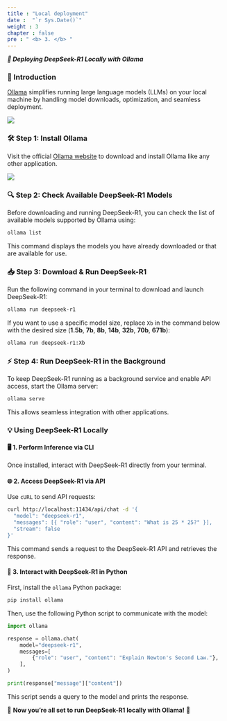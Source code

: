 ```yaml
---
title : "Local deployment"
date :  "`r Sys.Date()`" 
weight : 3
chapter : false
pre : " <b> 3. </b> "
---
```


**_🚀 Deploying DeepSeek-R1 Locally with Ollama_**

### 🌟 Introduction
[Ollama](https://ollama.ai) simplifies running large language models (LLMs) on your local machine by handling model downloads, optimization, and seamless deployment.

![](https://media2.dev.to/dynamic/image/width=800%2Cheight=%2Cfit=scale-down%2Cgravity=auto%2Cformat=auto/https%3A%2F%2Fdev-to-uploads.s3.amazonaws.com%2Fuploads%2Farticles%2Fzs14jj69iuu1m20yjroi.png)


### 🛠️ Step 1: Install Ollama
Visit the official [Ollama website](https://ollama.ai) to download and install Ollama like any other application.

![](https://media2.dev.to/dynamic/image/width=800%2Cheight=%2Cfit=scale-down%2Cgravity=auto%2Cformat=auto/https%3A%2F%2Fdev-to-uploads.s3.amazonaws.com%2Fuploads%2Farticles%2Fettkoobbuh63ia4khm34.png)

### 🔍 Step 2: Check Available DeepSeek-R1 Models
Before downloading and running DeepSeek-R1, you can check the list of available models supported by Ollama using:

```bash
ollama list
```
This command displays the models you have already downloaded or that are available for use.



### 📥 Step 3: Download & Run DeepSeek-R1
Run the following command in your terminal to download and launch DeepSeek-R1:

```bash
ollama run deepseek-r1
```
If you want to use a specific model size, replace `Xb` in the command below with the desired size (**1.5b**, **7b**, **8b**, **14b**, **32b**, **70b**, **671b**):

```bash
ollama run deepseek-r1:Xb
```



### ⚡ Step 4: Run DeepSeek-R1 in the Background
To keep DeepSeek-R1 running as a background service and enable API access, start the Ollama server:

```bash
ollama serve
```
This allows seamless integration with other applications.



### 💡 Using DeepSeek-R1 Locally

#### 🖥️ 1. Perform Inference via CLI
Once installed, interact with DeepSeek-R1 directly from your terminal.

#### 🌐 2. Access DeepSeek-R1 via API
Use `cURL` to send API requests:

```bash
curl http://localhost:11434/api/chat -d '{
  "model": "deepseek-r1",
  "messages": [{ "role": "user", "content": "What is 25 * 25?" }],
  "stream": false
}'
```
This command sends a request to the DeepSeek-R1 API and retrieves the response.

#### 🐍 3. Interact with DeepSeek-R1 in Python
First, install the `ollama` Python package:

```bash
pip install ollama
```
Then, use the following Python script to communicate with the model:

```python
import ollama

response = ollama.chat(
    model="deepseek-r1",
    messages=[
        {"role": "user", "content": "Explain Newton's Second Law."},
    ],
)

print(response["message"]["content"])
```
This script sends a query to the model and prints the response.



🎉 **Now you’re all set to run DeepSeek-R1 locally with Ollama!** 🚀


